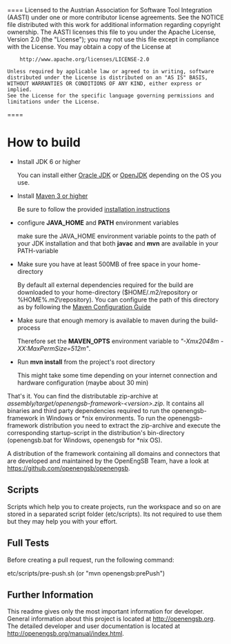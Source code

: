 ====
    Licensed to the Austrian Association for Software Tool Integration (AASTI)
    under one or more contributor license agreements. See the NOTICE file
    distributed with this work for additional information regarding copyright
    ownership. The AASTI licenses this file to you under the Apache License,
    Version 2.0 (the "License"); you may not use this file except in compliance
    with the License. You may obtain a copy of the License at

        http://www.apache.org/licenses/LICENSE-2.0

    Unless required by applicable law or agreed to in writing, software
    distributed under the License is distributed on an "AS IS" BASIS,
    WITHOUT WARRANTIES OR CONDITIONS OF ANY KIND, either express or implied.
    See the License for the specific language governing permissions and
    limitations under the License.
====

How to build
==========================
* Install JDK 6 or higher

  You can install either [Oracle JDK](http://www.oracle.com/technetwork/java/javase/downloads/index.html) or
[OpenJDK](http://openjdk.java.net/install/index.html) depending on the OS you use.

* Install [Maven 3 or higher](http://maven.apache.org/download.html)

  Be sure to follow the provided [installation instructions](http://maven.apache.org/download.html#Installation)

* configure **JAVA_HOME** and **PATH** environment variables

  make sure the JAVA_HOME environment variable points to the path of your JDK installation and that both **javac** and
  **mvn** are available in your PATH-variable

* Make sure you have at least 500MB of free space in your home-directory

  By default all external dependencies required for the build are downloaded to your home-directory
  ($HOME/.m2/repository or %HOME%\.m2\repository).
  You can configure the path of this directory as by following the
  [Maven Configuration Guide](http://maven.apache.org/guides/mini/guide-configuring-maven.html)

* Make sure that enough memory is available to maven during the build-process

  Therefore set the **MAVEN_OPTS** environment variable to *"-Xmx2048m -XX:MaxPermSize=512m"*.

* Run **mvn install** from the project's root directory

  This might take some time depending on your internet connection and hardware configuration (maybe about 30 min)

That's it. You can find the distributable zip-archive at *assembly/target/openengsb-framework-\<version\>.zip*.
It contains all binaries and third party dependencies required to run the openengsb-framework in Windows or *nix
environments.
To run the openengsb-framework distribution you need to extract the zip-archive and execute the corresponding
startup-script in the distribution's bin-directory (openengsb.bat for Windows, openengsb for *nix OS).

A distribution of the framework containing all domains and connectors that are developed and maintained by the
OpenEngSB Team, have a look at https://github.com/openengsb/openengsb.


Scripts
-------
Scripts which help you to create projects, run the workspace and so on are stored in a separated script folder
(etc/scripts).
Its not required to use them but they may help you with your effort.

Full Tests
----------
Before creating a pull request, run the following command:

etc/scripts/pre-push.sh (or "mvn openengsb:prePush")

Further Information
-------------------
This readme gives only the most important information for developer. General information about this project is located
at http://openengsb.org.
The detailed developer and user documentation is located at http://openengsb.org/manual/index.html.

